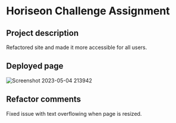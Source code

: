 # Horiseon Challenge Assignment

## Project description 
Refactored site and made it more accessible for all users.

## Deployed page
![Screenshot 2023-05-04 213942](https://user-images.githubusercontent.com/128256078/236362046-598b85be-fa14-478b-bfec-e76ef918e214.png)

## Refactor comments
Fixed issue with text overflowing when page is resized.